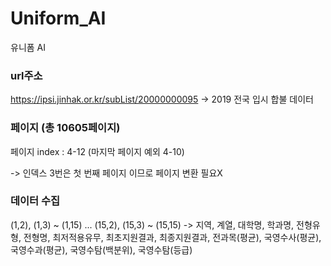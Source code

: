 # Uniform_AI
유니폼 AI

### url주소
https://ipsi.jinhak.or.kr/subList/20000000095
-> 2019 전국 입시 합불 데이터

### 페이지 (총 10605페이지)
페이지 index : 4-12 (마지막 페이지 예외 4-10)

-> 인덱스 3번은 첫 번째 페이지 이므로 페이지 변환 필요X

### 데이터 수집
(1,2), (1,3) ~ (1,15)
...
(15,2), (15,3) ~ (15,15)
-> 지역, 계열, 대학명, 학과명, 전형유형, 전형명, 최저적용유무, 최초지원결과, 최종지원결과, 전과목(평균), 국영수사(평균), 국영수과(평균), 국영수탐(백분위), 국영수탐(등급)
